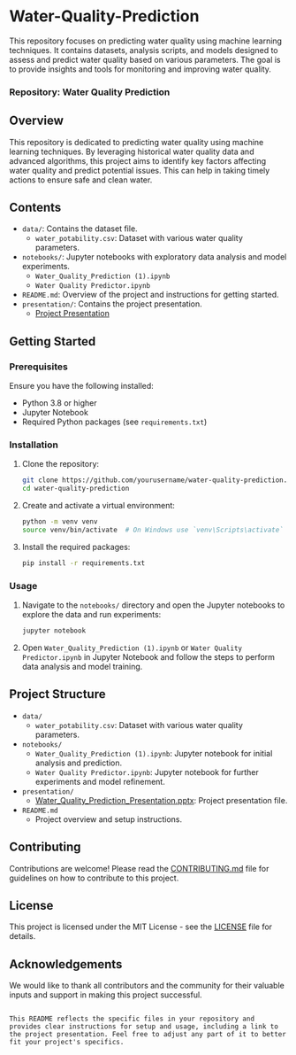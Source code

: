 # Water-Quality-Prediction
This repository focuses on predicting water quality using machine learning techniques. It contains datasets, analysis scripts, and models designed to assess and predict water quality based on various parameters. The goal is to provide insights and tools for monitoring and improving water quality.
### Repository: Water Quality Prediction

## Overview

This repository is dedicated to predicting water quality using machine learning techniques. By leveraging historical water quality data and advanced algorithms, this project aims to identify key factors affecting water quality and predict potential issues. This can help in taking timely actions to ensure safe and clean water.

## Contents

- `data/`: Contains the dataset file.
  - `water_potability.csv`: Dataset with various water quality parameters.
- `notebooks/`: Jupyter notebooks with exploratory data analysis and model experiments.
  - `Water_Quality_Prediction (1).ipynb`
  - `Water Quality Predictor.ipynb`
- `README.md`: Overview of the project and instructions for getting started.
- `presentation/`: Contains the project presentation.
  - [Project Presentation](https://docs.google.com/presentation/d/1ojS1mSiq1LAd2W2w4Dqsi3THbp02_lbi/edit?usp=sharing&ouid=108999231108488370482&rtpof=true&sd=true)

## Getting Started

### Prerequisites

Ensure you have the following installed:
- Python 3.8 or higher
- Jupyter Notebook
- Required Python packages (see `requirements.txt`)

### Installation

1. Clone the repository:
   ```sh
   git clone https://github.com/yourusername/water-quality-prediction.git
   cd water-quality-prediction
   ```

2. Create and activate a virtual environment:
   ```sh
   python -m venv venv
   source venv/bin/activate  # On Windows use `venv\Scripts\activate`
   ```

3. Install the required packages:
   ```sh
   pip install -r requirements.txt
   ```

### Usage

1. Navigate to the `notebooks/` directory and open the Jupyter notebooks to explore the data and run experiments:
   ```sh
   jupyter notebook
   ```

2. Open `Water_Quality_Prediction (1).ipynb` or `Water Quality Predictor.ipynb` in Jupyter Notebook and follow the steps to perform data analysis and model training.

## Project Structure

- `data/`
  - `water_potability.csv`: Dataset with various water quality parameters.
- `notebooks/`
  - `Water_Quality_Prediction (1).ipynb`: Jupyter notebook for initial analysis and prediction.
  - `Water Quality Predictor.ipynb`: Jupyter notebook for further experiments and model refinement.
- `presentation/`
  - [Water_Quality_Prediction_Presentation.pptx](presentation/Water_Quality_Prediction_Presentation.pptx): Project presentation file.
- `README.md`
  - Project overview and setup instructions.

## Contributing

Contributions are welcome! Please read the [CONTRIBUTING.md](docs/CONTRIBUTING.md) file for guidelines on how to contribute to this project.

## License

This project is licensed under the MIT License - see the [LICENSE](LICENSE) file for details.

## Acknowledgements

We would like to thank all contributors and the community for their valuable inputs and support in making this project successful.
```

This README reflects the specific files in your repository and provides clear instructions for setup and usage, including a link to the project presentation. Feel free to adjust any part of it to better fit your project's specifics.
